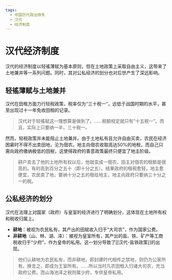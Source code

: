 ```yaml
---
tags:
  - 中国历代政治得失
  - 汉代
  - 经济制度
---
```


# 汉代经济制度

汉代的经济制度以轻徭薄赋为基本原则，但在土地政策上采取自由主义，这带来了土地兼并等一系列问题。同时，其对公私经济的划分也对后世产生了深远影响。

## 轻徭薄赋与土地兼并

汉代在田租方面力行轻税政策，税率仅为“三十税一”，远低于战国时期的水平，甚至出现过十一年免收田租的记录。

> 汉代对于轻徭赋这一理想算是做到了。……税额规定就只有“十五税一”。而且，实际上只要纳一半，三十税一。

然而，轻税政策并未能阻止土地兼并。由于土地私有且允许自由买卖，农民在经济困窘时不得不出卖田地，沦为佃农。地主向佃农收取高达50%的地租，而自己只需向政府缴纳极低的田税，这使得政府的善意政策最终只便宜了地主阶级。

> 耕户卖去了他的土地所有权以后，他就变成一佃农，田主对佃农的租额是很高的。有的高到百分之五十（即十分之五）。结果政府的租税愈轻，地主愈便宜，农民卖了地，要纳十分之五的租给地主，地主向政府只要纳三十分之一的税。

## 公私经济的划分

汉代在法理上对国家（政府）与皇室的经济进行了明确划分，这体现在土地所有权和税收归属上。

- **耕地**：被视为农民私有，其产出的田赋收入归于“大司农”，作为国家公费。
- **非耕地**（山、林、湖、泽）：被视为皇室所有，其产出的盐、铁、矿产等工商税收归于“少府”，作为皇帝的私用。这一划分导致了[[汉代-盐铁政策]]的出现。

> 他们认耕地为农民私有，而非耕地，即封建时代相传之禁地，则仍为公家所有。换言之，即成为王室所有。……所以当时凡农田租入归诸大司农，充当政府公费。而山海池泽之税则属少府，专供皇帝私用。

